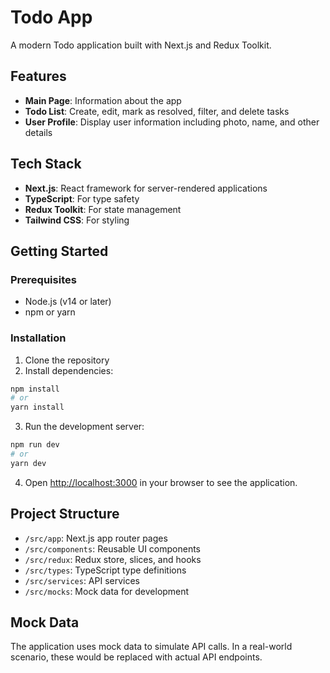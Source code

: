 # Todo App

A modern Todo application built with Next.js and Redux Toolkit.

## Features

- **Main Page**: Information about the app
- **Todo List**: Create, edit, mark as resolved, filter, and delete tasks
- **User Profile**: Display user information including photo, name, and other details

## Tech Stack

- **Next.js**: React framework for server-rendered applications
- **TypeScript**: For type safety
- **Redux Toolkit**: For state management
- **Tailwind CSS**: For styling

## Getting Started

### Prerequisites

- Node.js (v14 or later)
- npm or yarn

### Installation

1. Clone the repository
2. Install dependencies:

```bash
npm install
# or
yarn install
```

3. Run the development server:

```bash
npm run dev
# or
yarn dev
```

4. Open [http://localhost:3000](http://localhost:3000) in your browser to see the application.

## Project Structure

- `/src/app`: Next.js app router pages
- `/src/components`: Reusable UI components
- `/src/redux`: Redux store, slices, and hooks
- `/src/types`: TypeScript type definitions
- `/src/services`: API services
- `/src/mocks`: Mock data for development

## Mock Data

The application uses mock data to simulate API calls. In a real-world scenario, these would be replaced with actual API endpoints.
